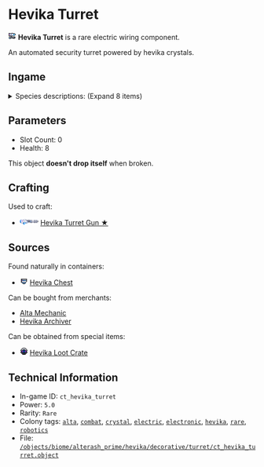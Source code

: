 # Hevika Turret

<img src="https://raw.githubusercontent.com/Ceterai/Enternia/main/objects/biome/alterash_prime/hevika/decorative/turret/icon.png" alt="Hevika Turret icon" loading="lazy" height=16px width="auto" /> **Hevika Turret** is a rare electric wiring component.

An automated security turret powered by hevika crystals.

## Ingame

<details><summary>Species descriptions: (Expand 8 items)</summary>

- Alta: A protective peace of technology designed to keep alta labs safe.
- Apex: It's an automated sentry gun.
- Avian: I'm faster than these slowpoke lasers!!
- Floran: Floran don't like bright lasers. Esspecially when they point at Floran.
- Glitch: Tense. Rule of 3 C - be calm, composured, concentrated.
- Human: It's an automatic big gun! Hide!
- Hylotl: I wish I would be protected by it, not attacked.
- Novakid: Wow, dude, relax!! You can kill someone.

</details>

## Parameters

- Slot Count: 0  
- Health: 8

This object **doesn't drop itself** when broken.

## Crafting

Used to craft:

- <img src="https://raw.githubusercontent.com/Ceterai/Enternia/main/items/active/weapons/ranged/alta/heavy/ct_hevika_turret_gun.png" alt="Hevika Turret Gun ★ icon" loading="lazy" height=16px width="auto" /> [Hevika Turret Gun ★](https://ceterai.github.io/MyEnternia/Wiki/HevikaTurretGun)

## Sources

Found naturally in containers:

- <img src="https://raw.githubusercontent.com/Ceterai/Enternia/main/objects/biome/alterash_prime/hevika/decorative/chest/icon.png" alt="Hevika Chest icon" loading="lazy" height=16px width="auto" /> [Hevika Chest](https://ceterai.github.io/MyEnternia/Wiki/HevikaChest)

Can be bought from merchants:

- [Alta Mechanic](https://ceterai.github.io/MyEnternia/Wiki/AltaMechanic)
- [Hevika Archiver](https://ceterai.github.io/MyEnternia/Wiki/HevikaArchiver)

Can be obtained from special items:

- <img src="https://raw.githubusercontent.com/Ceterai/Enternia/main/items/active/alta/loot/biome/ct_hevika_loot.png" alt="Hevika Loot Crate icon" loading="lazy" height=16px width="auto" /> [Hevika Loot Crate](https://ceterai.github.io/MyEnternia/Wiki/HevikaLootCrate)

## Technical Information

- In-game ID: `ct_hevika_turret`
- Power: `5.0`
- Rarity: `Rare`
- Colony tags: [`alta`](https://ceterai.github.io/MyEnternia/Wiki/Tags/Alta), [`combat`](https://ceterai.github.io/MyEnternia/Wiki/Tags/Combat), [`crystal`](https://ceterai.github.io/MyEnternia/Wiki/Tags/Crystal), [`electric`](https://ceterai.github.io/MyEnternia/Wiki/Tags/Electric), [`electronic`](https://ceterai.github.io/MyEnternia/Wiki/Tags/Electronic), [`hevika`](https://ceterai.github.io/MyEnternia/Wiki/Tags/Hevika), [`rare`](https://ceterai.github.io/MyEnternia/Wiki/Tags/Rare), [`robotics`](https://ceterai.github.io/MyEnternia/Wiki/Tags/Robotics)
- File: [`/objects/biome/alterash_prime/hevika/decorative/turret/ct_hevika_turret.object`](https://github.com/Ceterai/Enternia/blob/main/objects/biome/alterash_prime/hevika/decorative/turret/ct_hevika_turret.object)
